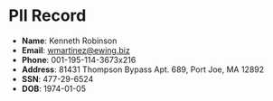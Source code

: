# PII Record
- **Name**: Kenneth Robinson
- **Email**: wmartinez@ewing.biz
- **Phone**: 001-195-114-3673x216
- **Address**: 81431 Thompson Bypass Apt. 689, Port Joe, MA 12892
- **SSN**: 477-29-6524
- **DOB**: 1974-01-05
